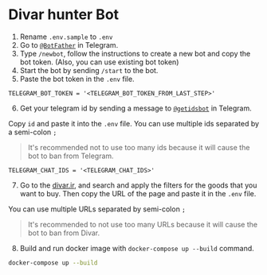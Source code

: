 # Divar hunter Bot

1. Rename `.env.sample` to `.env`
2. Go to [`@BotFather`](https://t.me/BotFather) in Telegram.
3. Type `/newbot`, follow the instructions to create a new bot and copy the bot token. (Also, you can use existing bot token)
4. Start the bot by sending `/start` to the bot.
5. Paste the bot token in the `.env` file.

```dotenv
TELEGRAM_BOT_TOKEN = '<TELEGRAM_BOT_TOKEN_FROM_LAST_STEP>'
```

6. Get your telegram id by sending a message to [`@getidsbot`](https://t.me/getidsbot) in Telegram.

Copy `id` and paste it into the `.env` file. You can use multiple ids separated by a semi-colon `;`

> It's recommended not to use too many ids because it will cause the bot to ban from Telegram.

```dotenv
TELEGRAM_CHAT_IDS = '<TELEGRAM_CHAT_IDS>'
```

7. Go to the [divar.ir](https://divar.ir), and search and apply the filters for the goods that you want to buy. 
Then copy the URL of the page and paste it in the `.env` file.

You can use multiple URLs separated by semi-colon `;`

> It's recommended to not use too many URLs because it will cause the bot to ban from Divar.

8. Build and run docker image with `docker-compose up --build` command.

```bash
docker-compose up --build
```
